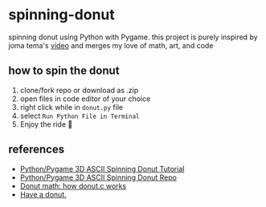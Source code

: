 # spinning-donut

<!-- Badges for Python, Pygame, ASCII Art, Donut, Spinning donut -->

spinning donut using Python with Pygame. this project is purely inspired by joma tema's [video](https://www.youtube.com/watch?v=sW9npZVpiMI) and merges my love of math, art, and code

## how to spin the donut

1. clone/fork repo or download as .zip
2. open files in code editor of your choice
3. right click while in `donut.py` file
4. select `Run Python File in Terminal`
5. Enjoy the ride 🍩

## references

- [Python/Pygame 3D ASCII Spinning Donut Tutorial](https://www.youtube.com/watch?v=zn4Yvxww58g)
- [Python/Pygame 3D ASCII Spinning Donut Repo](https://github.com/codegiovanni/Donut)
- [Donut math: how donut.c works](https://www.a1k0n.net/2011/07/20/donut-math.html)
- [Have a donut.](https://www.a1k0n.net/2006/09/15/obfuscated-c-donut.html)
